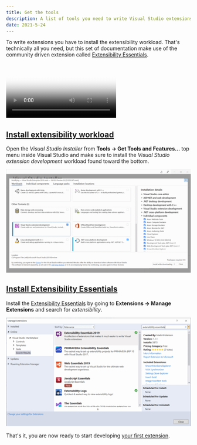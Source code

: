 ```yaml
---
title: Get the tools
description: A list of tools you need to write Visual Studio extensions and how to install them.
date: 2021-5-24
---
```


To write extensions you have to install the extensibility workload. That's technically all you need, but this set of documentation make use of the community driven extension called [Extensibility Essentials](https://marketplace.visualstudio.com/items?itemName=MadsKristensen.ExtensibilityEssentials2019).  

<video controls poster="../assets/img/get-the-tools-poster.png">
  <source src="../assets/video/get-the-tools.mp4" type="video/mp4" />
</video>

## [Install extensibility workload](#install-extensibility-workload)

Open the *Visual Studio Installer* from **Tools -> Get Tools and Features...** top menu inside Visual Studio and make sure to install the *Visual Studio extension development* workload found toward the bottom.

![VS Installer showing the extensibility workload](../assets/img/vs-installer.png)

## [Install Extensibility Essentials](#install-extensibility-essentials)
Install the [Extensibility Essentials](https://marketplace.visualstudio.com/items?itemName=MadsKristensen.ExtensibilityEssentials2019) by going to **Extensions -> Manage Extensions** and search for *extensibility*.

![Install Extensibility Essentials from the Extension Manager dialog](../assets/img/install-ext-essentials.png)

That's it, you are now ready to start developing [your first extension](your-first-extension.md).
